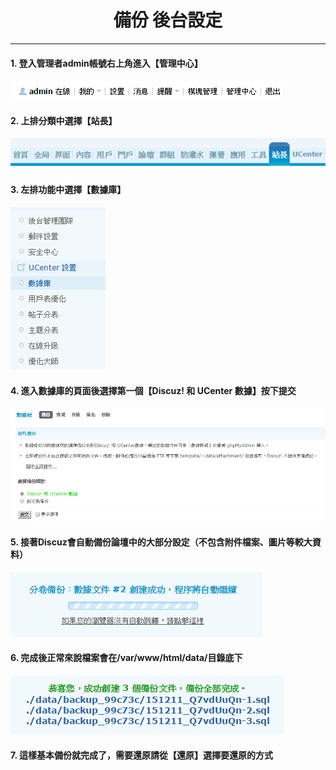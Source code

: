 # **<center>備份 後台設定**

---

#### 1. 登入管理者admin帳號右上角進入【管理中心】
![](../img/bkup_part1/part1_1.png)

#### 2. 上排分類中選擇【站長】
![](../img/bkup_part1/part1_2.png)

#### 3. 左排功能中選擇【數據庫】
![](../img/bkup_part1/part1_3.png)

#### 4. 進入數據庫的頁面後選擇第一個【Discuz! 和 UCenter 數據】按下提交
![](../img/bkup_part1/part1_4.png)

#### 5. 接著Discuz會自動備份論壇中的大部分設定（不包含附件檔案、圖片等較大資料）
![](../img/bkup_part1/part1_5.png)

#### 6. 完成後正常來說檔案會在/var/www/html/data/目錄底下
![](../img/bkup_part1/part1_6.png)

#### 7. 這樣基本備份就完成了，需要還原請從【還原】選擇要還原的方式